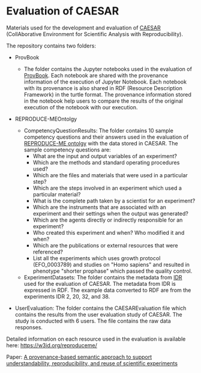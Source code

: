# Evaluation of CAESAR
Materials used for the development and evaluation of [CAESAR](https://github.com/CaesarReceptorLight) (CollAborative Environment for
Scientific Analysis with Reproducibility).

The repository contains two folders:  
  * ProvBook  
    *  The folder contains the Jupyter notebooks used in the evaluation of [ProvBook](https://github.com/Sheeba-Samuel/ProvBook). Each notebook are shared with the provenance information of the execution of Jupyter Notebook. Each notebook with its provenance is also shared in RDF (Resource Description Framework) in the turtle format. The provenance information stored in the notebook help users to compare the results of the original execution of the notebook with our execution.
  * REPRODUCE-MEOntolgy  
    * CompetencyQuestionResults: The folder contains 10 sample competency questions and their answers used in the evaluation of [REPRODUCE-ME ontolgy](https://w3id.org/reproduceme/) with the data stored in CAESAR. 
    The sample competency questions are:
      * What are the input and output variables of an experiment?
      * Which are the methods and standard operating procedures used?
      * Which are the files and materials that were used in a particular step?
      * Which are the steps involved in an experiment which used a particular material?
      * What is the complete path taken by a scientist for an experiment?
      * Which are the instruments that are associated with an experiment and their settings when the output was generated?
      * Which are the agents directly or indirectly responsible for an experiment?
      * Who created this experiment and when? Who modified it and when?
      * Which are the publications or external resources that were referenced?
      * List all the experiments which uses growth protocol (EFO_0003789) and studies on "Homo sapiens" and resulted in phenotype "shorter prophase" which passed the quality control.    
    * ExperimentDatasets: The folder contains the metadata from [IDR](https://github.com/IDR/idr-metadata) used for the evaluation of CAESAR. The metadata from IDR is expressed in RDF. The example data converted to RDF are from the experiments IDR 2, 20, 32, and 38.
    
  * UserEvaluation: The folder contains the CAESAREvaluation file which contains the results from the user evaluation study of CAESAR. The study is conducted with 6 users. The file contains the raw data responses.

Detailed information on each resource used in the evaluation is available here: https://w3id.org/reproduceme/

Paper: [A provenance-based semantic approach to support understandability, reproducibility, and reuse of scientific experiments](https://doi.org/10.22032/dbt.40396)
